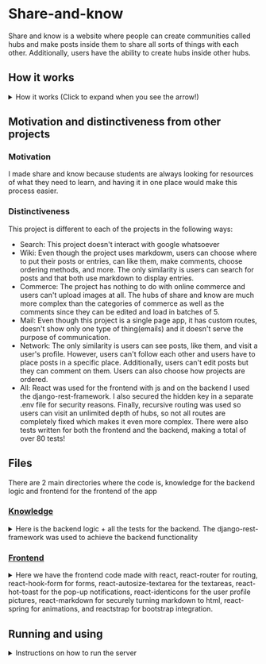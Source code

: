 # Share-and-know

Share and know is a website where people can create communities called hubs and make posts inside them to share all sorts of things with each other. Additionally, users have the
ability to create hubs inside other hubs.

## How it works

<details>
  <summary>How it works (Click to expand when you see the arrow!)</summary>
The / route is the homepage and it shows the 8 main hubs:

-   Technology
-   History
-   Math
-   Geography
-   Science
-   Art
-   Fun
-   Other stuff

### Hubs

Users can visit any of these hubs. When they visit a hub, they will see that there are no posts. That's because there are no posts in the main hubs. They can click a button
which will then show the hubs in that specific hub. They can then choose any hub to see or create a new one there if they are logged in. Logged in users can also join the
hubs. When seeing another hub, logged in users can join it, make new posts and a new hub. All users can see its hubs and posts.

### Posts

Now, when visiting a post, users will see the title, content, who made it (which will link to their profile) and logged in users can also comment and like/unlike the post.
Comments are shown in batches of 5 and users can load more if there are.

### User profiles

Users have a profile which can be accessed from a comment or post they made and they can also be found by searching in the users tab of the navbar. Additionally, logged in users
can also see posts from hubs they have joined.

### Other

Whenever posts and hubs are shown, users can choose from a set of ordering options. When visiting hubs, a breadcrumb menu will show at the top listing the hubs they are in
currently.

</details>

## Motivation and distinctiveness from other projects

### Motivation

I made share and know because students are always looking for resources of what they need to learn, and having it in one place would make this process easier.

### Distinctiveness

This project is different to each of the projects in the following ways:

-   Search: This project doesn't interact with google whatsoever
-   Wiki: Even though the project uses markdowm, users can choose where to put their posts or entries, can like them, make comments, choose ordering methods, and more. The only similarity is users can search for posts and that both use markdown to display entries.
-   Commerce: The project has nothing to do with online commerce and users can't upload images at all. The hubs of share and know are much more complex than the categories of commerce as well as the comments since they can be edited and load in batches of 5.
-   Mail: Even though this project is a single page app, it has custom routes, doesn't show only one type of thing(emails) and it doesn't serve the purpose of communication.
-   Network: The only similarity is users can see posts, like them, and visit a user's profile. However, users can't follow each other and users have to place posts in a specific place. Additionally, users can't edit posts but they can comment on them. Users can also choose how projects are ordered.
-   All: React was used for the frontend with js and on the backend I used the django-rest-framework. I also secured the hidden key in a separate .env file for security reasons. Finally, recursive routing was used so users can visit an unlimited depth of hubs, so not all routes are completely fixed which makes it even more complex. There were also tests written for both the frontend and the backend, making a total of over 80 tests!

## Files

There are 2 main directories where the code is, knowledge for the backend logic and frontend for the frontend of the app

### [Knowledge](./knowledge)

<details>
  <summary>Here is the backend logic + all the tests for the backend. The django-rest-framework was used to achieve the backend functionality</summary>

#### [models.py](./knowledge/models.py)

Here are the User, Post, Hub, and Comment models.

#### [serializers.py](./knowledge/serializers.py)

Here we have the following serializers:

-   ##### [LoginSerializer](./knowledge/serializers.py#L9)
-   ##### [RegisterSerializer](./knowledge/serializers.py#L37)
-   ##### [UserSerializer](./knowledge/serializers.py#L75)
-   ##### [HubPostSerializer](./knowledge/serializers.py#L85)
-   ##### [PostSerializer](./knowledge/serializers.py#L95)
-   ##### [CommentSerializer](./knowledge/serializers.py#L137)
-   ##### [HubSerializer](./knowledge/serializers.py#L155)

#### [views.py](./knowledge/views.py)

Here we have all the views where the backend recieves requests from the frontend and returns responses. We have the following views:

-   ##### [FrontendURL](./knowledge/views.py#L43)
-   ##### [FileView](./knowledge/views.py#L54)
-   ##### [Login](./knowledge/views.py#L64)
-   ##### [Register](./knowledge/views.py#L90)
-   ##### [HubItems](./knowledge/views.py#L110)
-   ##### [OneHub](./knowledge/views.py#L143)
-   ##### [NewHub](./knowledge/views.py#L167)
-   ##### [NewPost](./knowledge/views.py#L187)
-   ##### [OnePost](./knowledge/views.py#L215)
-   ##### [Comments](./knowledge/views.py#L244)
-   ##### [Joined](./knowledge/views.py#L279)
-   ##### [UserProfile](./knowledge/views.py#L303)
-   ##### [Users](./knowledge/views.py#L321)
-   ##### [Logout](./knowledge/views.py#L332)

We also have the following things here:

-   ##### [ItemPagination](./knowledge/views.py#L33)
-   ##### [get_hub_from_path](./knowledge/views.py#L342)

#### [urls.py](./knowledge/urls.py)

Here we have the url paths that allow the frontend to make requests to the backend by linking a path to each view

#### [tests](./knowledge/tests)

Here we have all the tests for the backend. We have the following files:

-   ##### \_\_init.py\_\_

Just allows us to use relative imports

-   ##### [test_comment.py](./knowledge/test_comment.py)

Tests for comments

-   ##### [test_hub.py](./knowledge/test_hub.py)

Tests for hubs

-   ##### [test_post.py](./knowledge/test_post.py)

Tests for posts

-   ##### [test_user.py](./knowledge/test_user.py)

Tests for users

#### [admin.py](./knowledge/admin.py)

Here we register the models for the admin page

#### [settings.py (in the share directory)](./share/settings.py)

Here are the main app settings

#### [urls.py (in the share directory)](./share/urls.py)

Here we add the knowledge urls to the rest of the app and also have a catch-all view to render the frontend so it can handle the routing

</details>

### [Frontend](./frontend)

<details>
  <summary>Here we have the frontend code made with react, react-router for routing, react-hook-form for forms, react-autosize-textarea for the textareas, react-hot-toast for 
    the pop-up notifications, react-identicons for the user profile pictures, react-markdown for securely turning markdown to html, react-spring for animations, and reactstrap
    for bootstrap integration.</summary>
  
  The directory structure for frontend is as follows:
  - #### [public](./frontend/public)
  
   Here we have the index.html file the react app will render on, a site.webmanifest file that allows the app to be a Progressive web app, and some icons for the app to also     make it a progressive web app. We also have a browserConfig.xml file for the Windows tile things and a robots.txt to tell the app which bots to not allow.
  
  - #### [build](./frontend/build)
  
   Here we have all the files of the public directory and an asset-manifest.json file that tells the browser where to find the files, a precache-manifest.json file which helps cache the site.webmanifest file, a service-worker.js we don't use, and a static directory. In the static directory we have the optimized version of the app so that when the server renders the build index.html, it's as fast as possible.

-   #### [package.json](./frontend/package.json)

Specifies which packages we installed for anyone wanting to run the app

-   #### [yarn.lock](./frontend/yarn.lock)

A lockfile that locks our dependencies auto-generated by yarn.

-   #### [README.md](./frontend/README.md)

Has a set of commands for how to run the app, auto-generated by create-react-app.

#### [src](./frontend/src)

Here is where all the frontend code lives. We have the following structure:

##### [App.js](./frontend/src/App.js)

Here is where all the code comes together and where we define all the App routes.

##### [App.css](./frontend/src/App.css)

Here we have the styles for when running the frontend app in debug mode.

##### [index.js](./frontend/src/index.js)

Is what renders the app into the index.hmtl file

##### [index.css](./frontend/src/index.css)

Here we have the global styles for the whole app

##### [serviceWorker.js](./frontend/src/serviceWorker.js)

What allows us to run the app in debug mode

##### [setUpTests.js](./frontend/src/setUpTests.js)

Something run before every test in the app

###### [images](./frontend/src/images)

Contains the images used in the app, from [undraw.co/illustrations](https://undraw.co/illustrations). There we have the login image and the share_online one (used in register)

#### [style](./frontend/src/style)

<details>
  <summary>Contains the css files for individual parts of the app</summary>
  
  - ##### [auth.css](./frontend/src/style/auth.css)
   
   Contains the styles for anything auth related (Login and Register)
   
  - ##### [dropdown.css](./frontend/src/style/dropdown.css)
   
   Contains the style for the animated dropdown component
   
  - ##### [hub.css](./frontend/src/style/hub.css)
  
   Contains the style for anything hub related (in the Hub directory of components)
  
  - ##### [navbar.css](./frontend/src/style/navbar.css)
  
   Contains the styles for anyhing related to the animated sidebar 
   
  - ##### [post.css](./frontend/src/style/post.css)
  
   Contains the style for anything related to posts
   
  - ##### [user.css](./frontend/src/style/user.css)
  
   Contains the style for anything related to a user's profile and user lists

</details>

#### [components](./frontend/src/components)

<details>
  <summary>Here we have all the app components and a few extra things. In every directory there is an index.js file that exports every file inside it</summary>
  
  - ##### [Auth](./frontend/src/components/Auth)
  
   Here goes anything auth related. We have the following things:
   
   ###### [fetchCsrf.js](./frontend/src/components/Auth/fetchCsrf.js)
   Makes a fetch given a url, data, and method to use while passing the CSRF token gotten from the cookies
   
   ###### [LoggedInContext.js](./frontend/src/components/Auth/LoggedInContext.js)
   A React context for allowing the whole app know who is logged in. Exports a provider and a context. [More about React context](https://reactjs.org/docs/context.html)
   
   ###### [Login.js](./frontend/src/components/Auth/Login.js)
   Component which handles users logging in, fetches to the login view
   
   ###### [Register.js](./frontend/src/components/Auth/Register.js)
   Component that allows users to create an account, fetches to the Register view
   
   ###### [ToggleLoginContext.js](./frontend/src/components/Auth/ToggleLoginContext.js)
   React context for allowing components like Login and Register change who is logged in. Exports a provider and a context
   
  - ##### [Comment](./frontend/src/components/Comment)
  
   Here goes anything related to making and showing comments.
  
   ###### [Comment.js](./frontend/src/components/Comment/Comment.js)
   Component that shows a comment given commenter, content, date commented, and an id. It also allows users to edit the comment if the logged in user is the commenter, in which case when the commment is submitted it makes a fetch to the Comments view.
   
   ###### [List.js](./frontend/src/components/Comment/List.js)
   Component that shows a list of comments, animates them when appearing, and also splits them into "batches" of 5 so that more can be loaded on the press of the load more button.
   
   ###### [New,js](./frontend/src/components/Comment/New.js)
   Component that allows a user to make a new comment given the content, makes a fetch to the Comments view and if comment was created successfully, immediately adds it to the comments list.
   
  - ##### [General](./frontend/src/components/General)
  
   Here we have components and a hook used throughout the whole app
  
   ###### [Dropdown.js](./frontend/src/components/General/Dropdown.js)
   Animated dropdown component that recieves a list of options, selected option, and a setSortBy function to change which option is selected. Used to change post and hub sorting methods.
   
   ###### [Pagination.js](./frontend/src/components/General/Pagination.js)
   Component that recieves a currentPage, last page, and a setCurrentPage function and shows a group of pagination items being the first, current, and last one and a prev and next item. When each item is clicked, it sets the current page to the item's number.
   
   ###### [Search.js](./frontend/src/components/General/Search.js)
   Component that shows a search form and accepts an item type to search for, a setCurrentPage method to set the page back to 1 (explained why in component), and a setSearch method to change what was searched when the form submits.
   
   ###### [Sidebar.js](./frontend/src/components/General/Sidebar.js)
   Component that has a theme changing button from dark to light, a button to toggle (and animate on appearance) the sidebar content, a top bar with these 2 buttons, and a div to blur everything if the sidebar is shown.
   
   ###### [SidebarContent.js](./frontend/src/components/General/SidebarContent.js)
   The sidebar content that is shown from the sidebar, contains routes for Home and Users always and if the user is not logged in, Login and Register. If they are logged in, shows joined route and logout. The logout route is handled here too, makes a fetch to the Logout view and if everything is successful the user is logged out and sets the app's logged in user to null.
   
   ###### [usePrefersReducedMotion.js](./frontend/src/components/General/usePrefersReducedMotion.js) 
   React hook to see if the user prefers reduced motion from the prefers-reduced-motion media query. Used to make animations immediate. Returns true if they do prefer reduced motion, false otherwise.
   
  - ##### [Home](./frontend/src/components/Home)
  
   Everything related to showing the 8 main hubs in the homepage.
  
   ###### [Home.js](./frontend/src/components/Home/Home.js)
   The homepage itself, shows the 8 main hubs plus a welcome message.
   
   ###### [HomeRow.js](./frontend/src/components/Home/HomeRow.js)
   Shows a main hub row similar to a normal hub but with a box shadow and a different description and date.
   
  - ##### [Post](./frontend/src/components/Post)
  Here is everything related to posts
   
   ###### [GeneralPosts.js](./frontend/src/components/Post/GeneralPosts.js)
   Component that shows a paginated list of posts and allows users to sort by newest, oldest, most liked, and least liked. Makes a fetch to the HubItems view with a specific page, sorting method, and filter (user or joined).
   
   ###### [Joined.js](./frontend/src/components/Post/Joined.js)
   Component that shows posts from hubs a user has joined, user can choose from the 4 ordering methods of GeneralPosts.js
   
   ###### [Like.js](./frontend/src/components/Post/Liked.js)
   If the user is logged in, allows users to like or unlike a post, makes a fetch to OnePost.
   
   ###### [List.js](./frontend/src/components/Post/List.js)
   Shows a list of posts and animates them on appearance.
   
   ###### [New.js](./frontend/src/components/Post/New.js)
   Allows users to make a new post in a hub, makes a fetch to NewPost and if post was created successfully navigates to it.
   
   ###### [Post.js](./frontend/src/components/Post/Post.js)
   Shows a specific post with its poster, title, content, like amount and button, hubs, and all of its comments plus the ability to make a new one
   
   ###### [Row.js](./frontend/src/components/Post/Row.js)
   The post row shown in List.js, when clicked goes to its specific post.
   
  - ##### [Hub](./frontend/src/components/Hub)
  
   Here we have everything related to hubs.
  
   ###### [Hub.s](./frontend/src/components/Hub/Hub.js)
   Here is a main hub page. It shows the hub title and description, and also the posts/hubs of this hub which can be changed on the click of a button. Users can choose how the items (posts/hubs) are ordered, search for specific items and items are displayed in groups of 6 with pagination. Logged in users can also join the hub, make a new hub inside it and if the hub isn't a main hub users can make a new post as well.
   
   ###### [HubList.js](./frontend/src/components/Hub/HubList.js)
   Component that given a list of hubs, shows and animates them on appearing.
   
   ###### [HubPath.js](./frontend/src/components/Hub/HubPath.js)
   Component that shows the breadcrumb menu at the top of the screen when going through hubs. Sanitizes the path to only include hub names, removing stuff like new or posts/UUID and only showing the sanitized hubs
   
   ###### [New.js](./frontend/src/components/Hub/New.js)
   Component that handles users creating a new hub, makes a fetch to the NewHub view and if the hub was created successfully, navigates to its page.
   
   ###### [Row.js](./frontend/src/components/Hub/Row.js)
   Component that shows a HubRow, when clicked it navigates to the hub's page
   
   ###### [ToggleButton.js](./frontend/src/components/Hub/ToggleButton.js)
   The toggle button that allows us to change from one type to another in a Hub, animates with a color change.
   
  - ##### [User](./frontend/src/components/User)
  Component with eberything relaed to searching for users and a user profile
  
   ###### [List.js](./frontend/src/components/User/List.js)
   Shows a list of users and animates them, allows other users to search for specific users. Users only show up when something has been searched.
   
   ###### [Profile.js](./frontend/src/components/User/Profile.js)
   Shows a user profile, which is their username, profile pic, posts count, and joined hubs count. Shows all the user's posts as well and allows users to choose how they are ordered as always.
   
   ###### [Row.js](./frontend/src/components/User/Row.js)
   Shows a user row of the users list, when clicked navigates to the user's profile.
   
</details>
</details>

## Running and using

<details>
  <summary>Instructions on how to run the server</summary>
  
  Install packages and make migrations in the root directory:
  ```py
  pip3 install -r requirements.txt
  python3 manage.py makemigrations knowledge
  python3 manage.py makemigrations
  python3 manage.py migrate
  ```
  Then, go to the share folder, create a .env file and have its contents be the following
  ```
  SECRET_KEY=02963a29894ceaf3fd4d34afdd58927ab5244c58612cb5ca19
  ```
  now go back to the root directory and run `python3 manage.py runserver` to see the app live!
</details>
